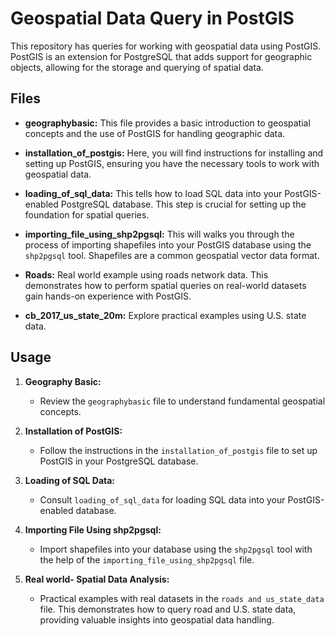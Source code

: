 # Geospatial Data Query in PostGIS

This repository has queries for working with geospatial data using PostGIS. PostGIS is an extension for PostgreSQL that adds support for geographic objects, allowing for the storage and querying of spatial data.

## Files

- **geographybasic:** This file provides a basic introduction to geospatial concepts and the use of PostGIS for handling geographic data.

- **installation_of_postgis:** Here, you will find instructions for installing and setting up PostGIS, ensuring you have the necessary tools to work with geospatial data.

- **loading_of_sql_data:** This tells how to load SQL data into your PostGIS-enabled PostgreSQL database. This step is crucial for setting up the foundation for spatial queries.

- **importing_file_using_shp2pgsql:** This will walks you through the process of importing shapefiles into your PostGIS database using the `shp2pgsql` tool. Shapefiles are a common geospatial vector data format.

- **Roads:** Real world example using roads network data. This demonstrates how to perform spatial queries on real-world datasets gain hands-on experience with PostGIS.
- **cb_2017_us_state_20m:** Explore practical examples using U.S. state data.

## Usage

1. **Geography Basic:**
   - Review the `geographybasic` file to understand fundamental geospatial concepts.

2. **Installation of PostGIS:**
   - Follow the instructions in the `installation_of_postgis` file to set up PostGIS in your PostgreSQL database.

3. **Loading of SQL Data:**
   - Consult `loading_of_sql_data` for loading SQL data into your PostGIS-enabled database.

4. **Importing File Using shp2pgsql:**
   - Import shapefiles into your database using the `shp2pgsql` tool with the help of the `importing_file_using_shp2pgsql` file.

5. **Real world- Spatial Data Analysis:**
   - Practical examples with real datasets in the `roads and us_state_data` file. This demonstrates how to query road and U.S. state data, providing valuable insights into geospatial data handling.

